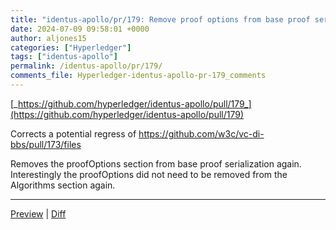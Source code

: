 ```yaml
---
title: "identus-apollo/pr/179: Remove proof options from base proof serialization again."
date: 2024-07-09 09:58:01 +0000
author: aljones15
categories: ["Hyperledger"]
tags: ["identus-apollo"]
permalink: /identus-apollo/pr/179/
comments_file: Hyperledger-identus-apollo-pr-179_comments
---
```


[_https://github.com/hyperledger/identus-apollo/pull/179_](https://github.com/hyperledger/identus-apollo/pull/179)

Corrects a potential regress of https://github.com/w3c/vc-di-bbs/pull/173/files

Removes the proofOptions section from base proof serialization again.
Interestingly the proofOptions did not need to be removed from the Algorithms section again.


<!--
    This comment and the below content is programmatically generated.
    You may add a comma-separated list of anchors you'd like a
    direct link to below (e.g. #idl-serializers, #idl-sequence):

    Don't remove this comment or modify anything below this line.
    If you don't want a preview generated for this pull request,
    just replace the whole of this comment's content by "no preview"
    and remove what's below.
-->
***
<a href="https://pr-preview.s3.amazonaws.com/aljones15/vc-di-bbs/pull/179.html" title="Last updated on Jul 2, 2024, 2:17 PM UTC (8699f90)">Preview</a> | <a href="https://pr-preview.s3.amazonaws.com/w3c/vc-di-bbs/179/3f3585f...aljones15:8699f90.html" title="Last updated on Jul 2, 2024, 2:17 PM UTC (8699f90)">Diff</a>